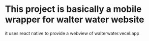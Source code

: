 # This project is basically a mobile wrapper for walter water website

it uses react native to provide a webview of walterwater.vecel.app

